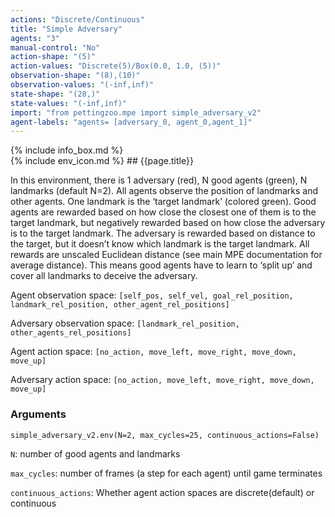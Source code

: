 ```yaml
---
actions: "Discrete/Continuous"
title: "Simple Adversary"
agents: "3"
manual-control: "No"
action-shape: "(5)"
action-values: "Discrete(5)/Box(0.0, 1.0, (5))"
observation-shape: "(8),(10)"
observation-values: "(-inf,inf)"
state-shape: "(28,)"
state-values: "(-inf,inf)"
import: "from pettingzoo.mpe import simple_adversary_v2"
agent-labels: "agents= [adversary_0, agent_0,agent_1]"
---
```


<div class="docu-info" markdown="1">
{% include info_box.md %}
</div>

<div class="docu-content" markdown="1">
<div class="appear_big env-title" markdown="1">
{% include env_icon.md %}
## {{page.title}}
</div>




In this environment, there is 1 adversary (red), N good agents (green), N landmarks (default N=2). All agents observe the position of landmarks and other agents. One landmark is the ‘target landmark’ (colored green). Good agents are rewarded based on how close the closest one of them is to the target landmark, but negatively rewarded based on how close the adversary is to the target landmark. The adversary is rewarded based on distance to the target, but it doesn’t know which landmark is the target landmark. All rewards are unscaled Euclidean distance (see main MPE documentation for average distance). This means good agents have to learn to ‘split up’ and cover all landmarks to deceive the adversary.

Agent observation space: `[self_pos, self_vel, goal_rel_position, landmark_rel_position, other_agent_rel_positions]`

Adversary observation space: `[landmark_rel_position, other_agents_rel_positions]`

Agent action space: `[no_action, move_left, move_right, move_down, move_up]`

Adversary action space: `[no_action, move_left, move_right, move_down, move_up]`

### Arguments

```
simple_adversary_v2.env(N=2, max_cycles=25, continuous_actions=False)
```



`N`:  number of good agents and landmarks

`max_cycles`:  number of frames (a step for each agent) until game terminates

`continuous_actions`: Whether agent action spaces are discrete(default) or continuous
</div>